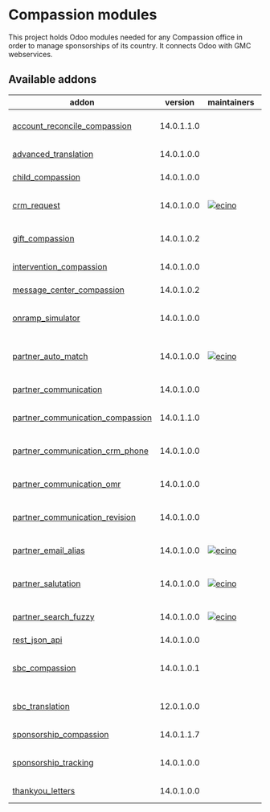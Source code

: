 Compassion modules
==================

This project holds Odoo modules needed for any Compassion office in order to manage sponsorships of its country. It connects Odoo with GMC webservices.

[//]: # (addons)

Available addons
----------------
addon | version | maintainers | summary
--- | --- | --- | ---
[account_reconcile_compassion](account_reconcile_compassion/) | 14.0.1.1.0 |  | Bank Statement Reconcile for Compassion CH
[advanced_translation](advanced_translation/) | 14.0.1.0.0 |  | Advanced Translation
[child_compassion](child_compassion/) | 14.0.1.0.0 |  | Compassion Children
[crm_request](crm_request/) | 14.0.1.0.0 | [![ecino](https://github.com/ecino.png?size=30px)](https://github.com/ecino) | Enables Customer Support Inbox
[gift_compassion](gift_compassion/) | 14.0.1.0.2 |  | Compassion Sponsorship Gifts
[intervention_compassion](intervention_compassion/) | 14.0.1.0.0 |  | Compassion Interventions
[message_center_compassion](message_center_compassion/) | 14.0.1.0.2 |  | Compassion CH Message Center
[onramp_simulator](onramp_simulator/) | 14.0.1.0.0 |  | Send messages to Compassion Onramps
[partner_auto_match](partner_auto_match/) | 14.0.1.0.0 | [![ecino](https://github.com/ecino.png?size=30px)](https://github.com/ecino) | Find existing contact given any partner data.
[partner_communication](partner_communication/) | 14.0.1.0.0 |  | Partner Communication
[partner_communication_compassion](partner_communication_compassion/) | 14.0.1.1.0 |  | Compassion Partner Communications
[partner_communication_crm_phone](partner_communication_crm_phone/) | 14.0.1.0.0 |  | Partner Communication CRM Phone
[partner_communication_omr](partner_communication_omr/) | 14.0.1.0.0 |  | Partner Communication OMR
[partner_communication_revision](partner_communication_revision/) | 14.0.1.0.0 |  | Partner Communication Revisions
[partner_email_alias](partner_email_alias/) | 14.0.1.0.0 | [![ecino](https://github.com/ecino.png?size=30px)](https://github.com/ecino) | Add many e-mail addresses on a contact
[partner_salutation](partner_salutation/) | 14.0.1.0.0 | [![ecino](https://github.com/ecino.png?size=30px)](https://github.com/ecino) | Adds a salutation field on partners
[partner_search_fuzzy](partner_search_fuzzy/) | 14.0.1.0.0 | [![ecino](https://github.com/ecino.png?size=30px)](https://github.com/ecino) | Add fuzzy search on partners
[rest_json_api](rest_json_api/) | 14.0.1.0.0 |  | REST Json API
[sbc_compassion](sbc_compassion/) | 14.0.1.0.1 |  | SBC - Supporter to Beneficiary Communication
[sbc_translation](sbc_translation/) | 12.0.1.0.0 |  | SBC - Translation Platform
[sponsorship_compassion](sponsorship_compassion/) | 14.0.1.1.7 |  | Compassion Sponsorships
[sponsorship_tracking](sponsorship_tracking/) | 14.0.1.0.0 |  | Compassion Sponsorships Tracking
[thankyou_letters](thankyou_letters/) | 14.0.1.0.0 |  | Thank You Letters

[//]: # (end addons)
